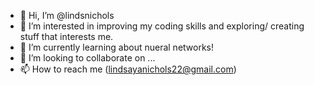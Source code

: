 - 👋 Hi, I’m @lindsnichols
- 👀 I’m interested in improving my coding skills and exploring/ creating stuff that interests me.  
- 🌱 I’m currently learning about nueral networks!
- 💞️ I’m looking to collaborate on ...
- 📫 How to reach me (lindsayanichols22@gmail.com)

<!---
lindsnichols/lindsnichols is a ✨ special ✨ repository because its `README.md` (this file) appears on your GitHub profile.
You can click the Preview link to take a look at your changes.
--->
